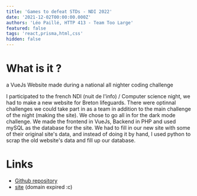 ```yaml
---
title: 'Games to defeat STDs - NDI 2022'
date: '2021-12-02T00:00:00.000Z'
authors: 'Léo Paillé, HTTP 413 - Team Too Large'
featured: false
tags: 'react,prisma,html,css'
hidden: false
---
```


# What is it ?

a VueJs Website made during a national all nighter coding challenge

I participated to the french NDI (nuit de l'info) / Computer science night, we had to make a new website for Breton lifeguards. There were optinnal challenges we could take part in as a team in addition to the main challenge of the night (making the site). We chose to go all in for the dark mode challenge. We made the frontend in VueJs, Backend in PHP and used mySQL as the database for the site. We had to fill in our new site with some of their original site's data, and instead of doing it by hand, I used python to scrap the old website's data and fill up our database.

# Links

- [Github repository](https://github.com/git-poule/ndi-2021)
- [site](https://git-poule.fr) (domain expired :c)
